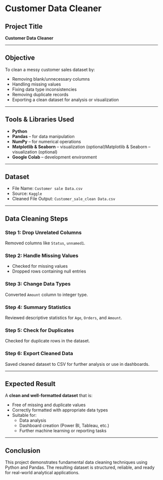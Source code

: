 
# Customer Data Cleaner

##  Project Title
**Customer Data Cleaner**

---

##  Objective
To clean a messy customer sales dataset by:
- Removing blank/unnecessary columns
- Handling missing values
- Fixing data type inconsistencies
- Removing duplicate records
- Exporting a clean dataset for analysis or visualization

---

##  Tools & Libraries Used
- **Python**
- **Pandas** – for data manipulation
- **NumPy** – for numerical operations
- **Matplotlib & Seaborn** – visualization (optional)Matplotlib & Seaborn – visualization (optional)
- **Google Colab** – development environment

---

##  Dataset
- File Name: `Customer sale Data.csv`
- Source: `Kaggle`
- Cleaned File Output: `Customer_sale_clean Data.csv`

---

##  Data Cleaning Steps

### Step 1: Drop Unrelated Columns
Removed columns like `Status`, `unnamed1`.

### Step 2: Handle Missing Values
- Checked for missing values
- Dropped rows containing null entries

### Step 3: Change Data Types
Converted `Amount` column to integer type.

### Step 4: Summary Statistics
Reviewed descriptive statistics for `Age`, `Orders`, and `Amount`.

### Step 5: Check for Duplicates
Checked for duplicate rows in the dataset.

### Step 6: Export Cleaned Data
Saved cleaned dataset to CSV for further analysis or use in dashboards.

---

## Expected Result

A **clean and well-formatted dataset** that is:
- Free of missing and duplicate values
- Correctly formatted with appropriate data types
- Suitable for:
  - Data analysis
  - Dashboard creation (Power BI, Tableau, etc.)
  - Further machine learning or reporting tasks

---

##  Conclusion
This project demonstrates fundamental data cleaning techniques using Python and Pandas. The resulting dataset is structured, reliable, and ready for real-world analytical applications.
